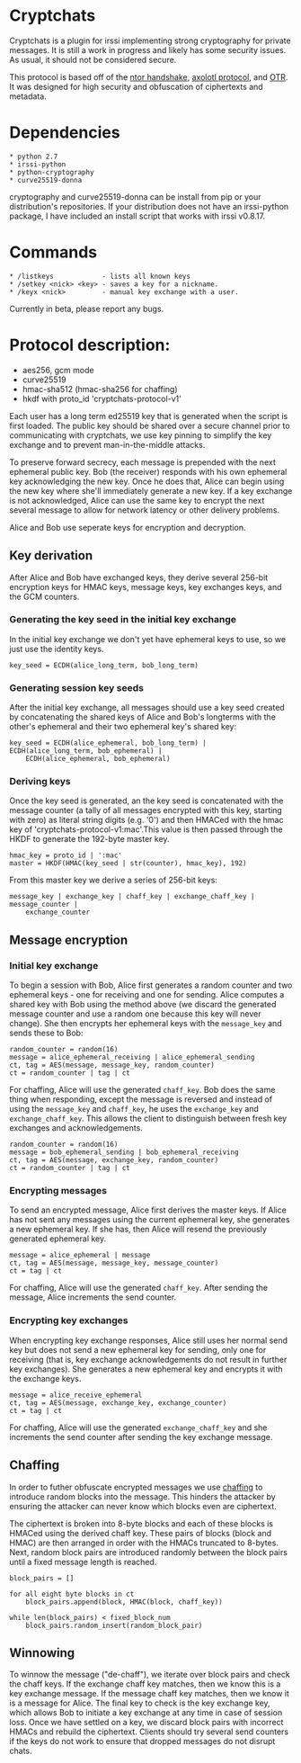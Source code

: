# Cryptchats

Cryptchats is a plugin for irssi implementing strong cryptography for private
messages. It is still a work in progress and likely has some security issues. As usual,
it should not be considered secure.

This protocol is based off of the
[ntor handshake](https://gitweb.torproject.org/torspec.git/tree/proposals/216-ntor-handshake.txt),
[axolotl protocol](https://github.com/trevp/axolotl/wiki), and
[OTR](https://otr.cypherpunks.ca/Protocol-v3-4.0.0.html).
It was designed for high security and obfuscation of ciphertexts and metadata.

# Dependencies

    * python 2.7
    * irssi-python
    * python-cryptography
    * curve25519-donna

cryptography and curve25519-donna can be install from pip or your
distribution's repositories. If your distribution does not have an
irssi-python package, I have included an install script that works
with irssi v0.8.17.

# Commands

    * /listkeys            - lists all known keys
    * /setkey <nick> <key> - saves a key for a nickname.
    * /keyx <nick>         - manual key exchange with a user.

Currently in beta, please report any bugs.

# Protocol description:

* aes256, gcm mode
* curve25519
* hmac-sha512 (hmac-sha256 for chaffing)
* hkdf with proto_id 'cryptchats-protocol-v1'

Each user has a long term ed25519 key that is generated when the script
is first loaded. The public key should be shared over a secure channel
prior to communicating with cryptchats, we use key pinning to simplify
the key exchange and to prevent man-in-the-middle attacks.

To preserve forward secrecy, each message is prepended with the next ephemeral
public key. Bob (the receiver) responds with his own ephemeral key acknowledging
the new key. Once he does that, Alice can begin using the new key where she'll
immediately generate a new key. If a key exchange is not acknowledged, Alice can
use the same key to encrypt the next several message to allow for network latency
or other delivery problems.

Alice and Bob use seperate keys for encryption and decryption.

## Key derivation

After Alice and Bob have exchanged keys, they derive several 256-bit encryption keys for
HMAC keys, message keys, key exchanges keys, and the GCM counters.

### Generating the key seed in the initial key exchange

In the initial key exchange we don't yet have ephemeral keys to use, so we
just use the identity keys.

    key_seed = ECDH(alice_long_term, bob_long_term)

### Generating session key seeds

After the initial key exchange, all messages should use a key seed created by concatenating
the shared keys of Alice and Bob's longterms with the other's ephemeral and their two
ephemeral key's shared key:

    key_seed = ECDH(alice_ephemeral, bob_long_term) | ECDH(alice_long_term, bob_ephemeral) |
        ECDH(alice_ephemeral, bob_ephemeral)

### Deriving keys

Once the key seed is generated, an the key seed is concatenated with the message counter (a
tally of all messages encrypted with this key, starting with zero) as literal string digits
(e.g. '0') and then HMACed with the hmac key of 'cryptchats-protocol-v1:mac'.This value is
then passed through the HKDF to generate the 192-byte master key.

    hmac_key = proto_id | ':mac'
    master = HKDF(HMAC(key_seed | str(counter), hmac_key), 192)

From this master key we derive a series of 256-bit keys:

    message_key | exchange_key | chaff_key | exchange_chaff_key | message_counter |
        exchange_counter

## Message encryption

### Initial key exchange

To begin a session with Bob, Alice first generates a random counter and
two ephemeral keys - one for receiving and one for sending. Alice computes
a shared key with Bob using the method above (we discard the generated message
counter and use a random one because this key will never change). She then
encrypts her ephemeral keys with the `message_key` and sends these to Bob:

    random_counter = random(16)
    message = alice_ephemeral_receiving | alice_ephemeral_sending
    ct, tag = AES(message, message_key, random_counter)
    ct = random_counter | tag | ct

For chaffing, Alice will use the generated `chaff_key`. Bob does the same thing
when responding, except the message is reversed and instead of using the `message_key`
and `chaff_key`, he uses the `exchange_key` and `exchange_chaff_key`. This allows
the client to distinguish between fresh key exchanges and acknowledgements.

    random_counter = random(16)
    message = bob_ephemeral_sending | bob_ephemeral_receiving
    ct, tag = AES(message, exchange_key, random_counter)
    ct = random_counter | tag | ct

### Encrypting messages

To send an encrypted message, Alice first derives the master keys. If Alice has not sent
any messages using the current ephemeral key, she generates a new ephemeral key. If she
has, then Alice will resend the previously generated ephemeral key.

    message = alice_ephemeral | message
    ct, tag = AES(message, message_key, message_counter)
    ct = tag | ct

For chaffing, Alice will use the generated `chaff_key`. After sending the message,
Alice increments the send counter.

### Encrypting key exchanges

When encrypting key exchange responses, Alice still uses her normal send key but does not
send a new ephemeral key for sending, only one for receiving (that is, key exchange
acknowledgements do not result in further key exchanges). She generates a new ephemeral
key and encrypts it with the exchange keys.

    message = alice_receive_ephemeral
    ct, tag = AES(message, exchange_key, exchange_counter)
    ct = tag | ct

For chaffing, Alice will use the generated `exchange_chaff_key` and she increments the
send counter after sending the key exchange message.

## Chaffing

In order to futher obfuscate encrypted messages we use 
[chaffing](https://en.wikipedia.org/wiki/Chaffing_and_winnowing) to introduce random
blocks into the message. This hinders the attacker by ensuring the attacker can
never know which blocks even are ciphertext.

The ciphertext is broken into 8-byte blocks and each of these blocks is HMACed using the
derived chaff key. These pairs of blocks (block and HMAC) are then arranged in order with
the HMACs truncated to 8-bytes. Next, random block pairs are introduced randomly between
the block pairs until a fixed message length is reached.

    block_pairs = []

    for all eight byte blocks in ct
        block_pairs.append(block, HMAC(block, chaff_key))

    while len(block_pairs) < fixed_block_num
        block_pairs.random_insert(random_block_pair)

## Winnowing

To winnow the message ("de-chaff"), we iterate over block pairs and check the chaff keys.
If the exchange chaff key matches, then we know this is a key exchange message. If the
message chaff key matches, then we know it is a message for Alice. The final key to check
is the key exchange key, which allows Bob to initiate a key exchange at any time in case
of session loss. Once we have settled on a key, we discard block pairs with incorrect
HMACs and rebuild the ciphertext. Clients should try several send counters if the keys
do not work to ensure that dropped messages do not disrupt chats.
